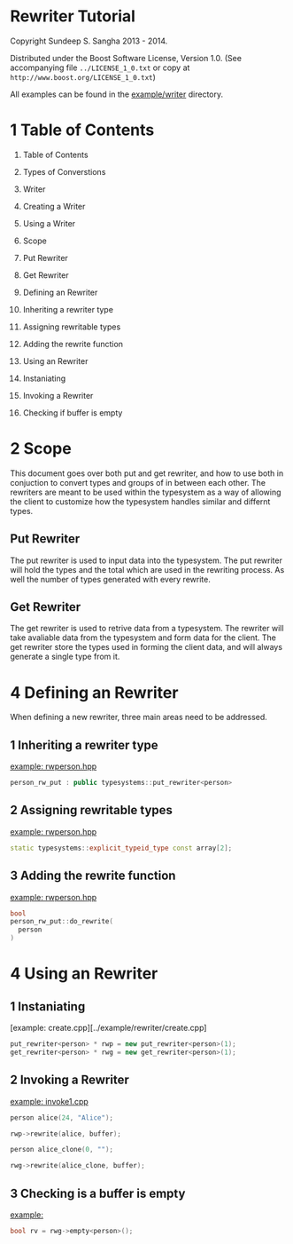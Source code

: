 Rewriter Tutorial
==========================================================================
Copyright Sundeep S. Sangha 2013 - 2014.

Distributed under the Boost Software License, Version 1.0.
 (See accompanying file `../LICENSE_1_0.txt` or copy at
       `http://www.boost.org/LICENSE_1_0.txt`)

All examples can be found in the [example/writer](../example/writer)
directory.

1 Table of Contents
==========================================================================
1. Table of Contents
2. Types of Converstions
3. Writer
5. Creating a Writer
6. Using a Writer


2. Scope
  1. Put Rewriter
  2. Get Rewriter
3. Defining an Rewriter
  1. Inheriting a rewriter type
  2. Assigning rewritable types
  3. Adding the rewrite function
4. Using an Rewriter
  1. Instaniating
  2. Invoking a Rewriter
  3. Checking if buffer is empty

2 Scope
==========================================================================
This document goes over both put and get rewriter, and how to use both in
conjuction to convert types and groups of in between each other. The
rewriters are meant to be used within the typesystem as a way of allowing
the client to customize how the typesystem handles similar and differnt
types.

Put Rewriter
--------------------------------------------------------------------------
The put rewriter is used to input data into the typesystem. The put
rewriter will hold the types and the total which are used in the rewriting
process. As well the number of types generated with every rewrite.

Get Rewriter
--------------------------------------------------------------------------
The get rewriter is used to retrive data from a typesystem. The rewriter
will take avaliable data from the typesystem and form data for the client.
The get rewriter store the types used in forming the client data, and will
always generate a single type from it.

4 Defining an Rewriter
==========================================================================
When defining a new rewriter, three main areas need to be addressed.

1 Inheriting a rewriter type
--------------------------------------------------------------------------
[example: rwperson.hpp](../example/rewriter/rwperson.hpp)

```c++
person_rw_put : public typesystems::put_rewriter<person>
```

2 Assigning rewritable types
--------------------------------------------------------------------------
[example: rwperson.hpp](../example/rewriter/rwperson.hpp)

```c++
static typesystems::explicit_typeid_type const array[2];
```

3 Adding the rewrite function
--------------------------------------------------------------------------
[example: rwperson.hpp](../example/rewriter/rwperson.hpp)

```c++
bool
person_rw_put::do_rewrite(
  person
)
```

4 Using an Rewriter
==========================================================================
1 Instaniating
--------------------------------------------------------------------------
[example: create.cpp][../example/rewriter/create.cpp]

```c++
put_rewriter<person> * rwp = new put_rewriter<person>(1);
get_rewriter<person> * rwg = new get_rewriter<person>(1);
```

2 Invoking a Rewriter
--------------------------------------------------------------------------
[example: invoke1.cpp](../example/rewriter/invoke1.cpp)

```c++
person alice(24, "Alice");

rwp->rewrite(alice, buffer);

person alice_clone(0, "");

rwg->rewrite(alice_clone, buffer);
```

3 Checking is a buffer is empty
--------------------------------------------------------------------------
[example: ](../example/rewriter/empty.cpp)

```c++
bool rv = rwg->empty<person>();
```
